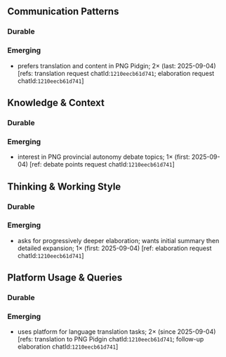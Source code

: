 ## Communication Patterns
### Durable

### Emerging
- prefers translation and content in PNG Pidgin; 2× (last: 2025-09-04) [refs: translation request chatId:`1210eecb61d741`; elaboration request chatId:`1210eecb61d741`]

## Knowledge & Context
### Durable

### Emerging
- interest in PNG provincial autonomy debate topics; 1× (first: 2025-09-04) [ref: debate points request chatId:`1210eecb61d741`]

## Thinking & Working Style
### Durable

### Emerging
- asks for progressively deeper elaboration; wants initial summary then detailed expansion; 1× (first: 2025-09-04) [ref: elaboration request chatId:`1210eecb61d741`]

## Platform Usage & Queries
### Durable

### Emerging
- uses platform for language translation tasks; 2× (since 2025-09-04) [refs: translation to PNG Pidgin chatId:`1210eecb61d741`; follow-up elaboration chatId:`1210eecb61d741`]